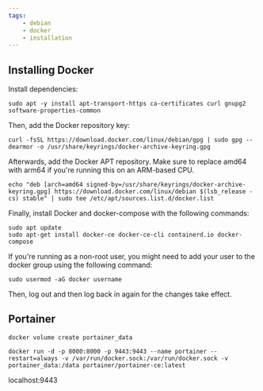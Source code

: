 ```yaml
---
tags:
    - debian
    - docker
    - installation
---
```

## Installing Docker

Install dependencies:

```shell
sudo apt -y install apt-transport-https ca-certificates curl gnupg2 software-properties-common
```

Then, add the Docker repository key:

```shell
curl -fsSL https://download.docker.com/linux/debian/gpg | sudo gpg --dearmor -o /usr/share/keyrings/docker-archive-keyring.gpg
```

Afterwards, add the Docker APT repository. Make sure to replace amd64 with arm64 if you're running this on an ARM-based CPU.

``` shell
echo "deb [arch=amd64 signed-by=/usr/share/keyrings/docker-archive-keyring.gpg] https://download.docker.com/linux/debian $(lsb_release -cs) stable" | sudo tee /etc/apt/sources.list.d/docker.list
```

Finally, install Docker and docker-compose with the following commands:

```shell
sudo apt update
sudo apt-get install docker-ce docker-ce-cli containerd.io docker-compose
```

If you're running as a non-root user, you might need to add your user to the docker group using the following command:

```shell
sudo usermod -aG docker username
```

Then, log out and then log back in again for the changes take effect.


## Portainer

```shell 
docker volume create portainer_data
```
```shell
docker run -d -p 8000:8000 -p 9443:9443 --name portainer --restart=always -v /var/run/docker.sock:/var/run/docker.sock -v portainer_data:/data portainer/portainer-ce:latest
```

localhost:9443
